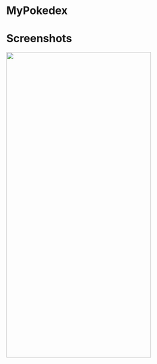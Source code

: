 # MyPokedex

# Screenshots

<img src="https://user-images.githubusercontent.com/44312440/160553159-265e61cd-482d-475e-95c6-964bfec7b1d3.gif?raw=true" width="380" height = "800"/>
